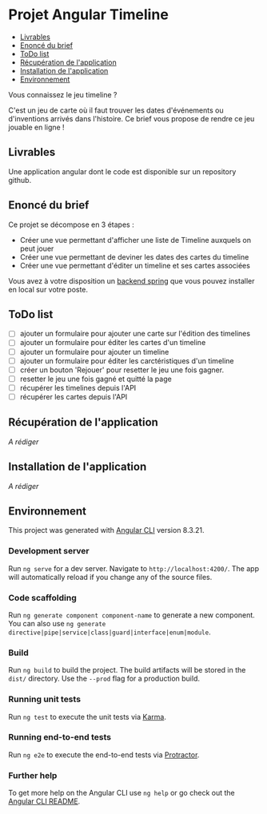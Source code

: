 # Projet Angular Timeline

- [Livrables](#livrables)
- [Enoncé du brief](#enoncé-du-brief)
- [ToDo list](#todo-list)
- [Récupération de l'application](#récupération-de-l'application)
- [Installation de l'application](#installation-de-l'application)
- [Environnement](#environnement)


Vous connaissez le jeu timeline ? 

C'est un jeu de carte où il faut trouver les dates d'événements ou d'inventions arrivés dans l'histoire. Ce brief vous propose de rendre ce jeu jouable en ligne !

## Livrables

Une application angular dont le code est disponible sur un repository github.

## Enoncé du brief

Ce projet se décompose en 3 étapes :

- Créer une vue permettant d'afficher une liste de Timeline auxquels on peut jouer
- Créer une vue permettant de deviner les dates des cartes du timeline
- Créer une vue permettant d'éditer un timeline et ses cartes associées

Vous avez à votre disposition un [backend spring](https://github.com/simplonco/spring-workshop-timelineapi) que vous pouvez installer en local sur votre poste.

## ToDo list

- [ ] ajouter un formulaire pour ajouter une carte sur l'édition des timelines
- [ ] ajouter un formulaire pour éditer les cartes d'un timeline
- [ ] ajouter un formulaire pour ajouter un timeline
- [ ] ajouter un formulaire pour éditer les carctéristiques d'un timeline
- [ ] créer un bouton 'Rejouer' pour resetter le jeu une fois gagner.
- [ ] resetter le jeu une fois gagné et quitté la page
- [ ] récupérer les timelines depuis l'API
- [ ] récupérer les cartes depuis l'API

## Récupération de l'application

*A rédiger*

## Installation de l'application

*A rédiger*

## Environnement

This project was generated with [Angular CLI](https://github.com/angular/angular-cli) version 8.3.21.

### Development server

Run `ng serve` for a dev server. Navigate to `http://localhost:4200/`. The app will automatically reload if you change any of the source files.

### Code scaffolding

Run `ng generate component component-name` to generate a new component. You can also use `ng generate directive|pipe|service|class|guard|interface|enum|module`.

### Build

Run `ng build` to build the project. The build artifacts will be stored in the `dist/` directory. Use the `--prod` flag for a production build.

### Running unit tests

Run `ng test` to execute the unit tests via [Karma](https://karma-runner.github.io).

### Running end-to-end tests

Run `ng e2e` to execute the end-to-end tests via [Protractor](http://www.protractortest.org/).

### Further help

To get more help on the Angular CLI use `ng help` or go check out the [Angular CLI README](https://github.com/angular/angular-cli/blob/master/README.md).
